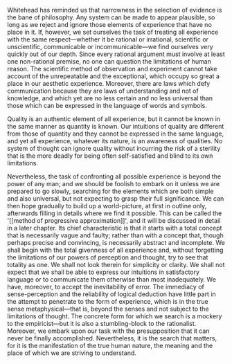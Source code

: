 Whitehead has reminded us that narrowness in the selection of evidence is the bane of philosophy. Any system can be made to appear plausible, so long as we reject and ignore those elements of experience that have no place in it. If, however, we set ourselves the task of treating all experience with the same respect—whether it be rational or irrational, scientific or unscientific, communicable or incommunicable—we find ourselves very quickly out of our depth. Since every rational argument must involve at least one non-rational premise, no one can question the limitations of human reason. The scientific method of observation and experiment cannot take account of the unrepeatable and the exceptional, which occupy so great a place in our aesthetic experience. Moreover, there are laws which defy communication because they are laws of understanding and not of knowledge, and which yet are no less certain and no less universal than those which can be expressed in the language of words and symbols.

Quality is an authentic element of all experience, but it cannot be known in the same manner as quantity is known. Our intuitions of quality are different from those of quantity and they cannot be expressed in the same language, and yet all experience, whatever its nature, is an awareness of qualities. No system of thought can ignore quality without incurring the risk of a sterility that is the more deadly for being often self-satisfied and blind to its own limitations.

Nevertheless, the task of confronting all possible experience is beyond the power of any man; and we should be foolish to embark on it unless we are prepared to go slowly, searching for the elements which are both simple and also universal, but not expecting to grasp their full significance. We can then hope gradually to build up a world-picture, at first in outline only, afterwards filling in details where we find it possible. This can be called the '[[method of progressive approximation]]', and it will be discussed in detail in a later chapter. Its chief characteristic is that it starts with a total concept that is necessarily vague and faulty; rather than with a concept that, though perhaps precise and convincing, is necessarily abstract and incomplete. We shall begin with the total givenness of all experience and, without forgetting the limitations of our powers of perception and thought, try to see that totality as one. We shall not look therein for simplicity or clarity. We shall not expect that we shall be able to express our intuitions in satisfactory language or to communicate them otherwise than most inadequately. We have, moreover, to accept the inevitability of error. The immediacy of sense-perception and the reliability of logical deduction have little part in the attempt to penetrate to the form of experience, which is in the true sense metaphysical—that is, beyond the senses and not subject to the limitations of thought. The concrete form for which we search is a mockery to the empiricist—but it is also a stumbling-block to the rationalist. Moreover, we embark upon our task with the presupposition that it can never be finally accomplished. Nevertheless, it is the search that matters, for it is the manifestation of the true human nature, the meaning and the place of which we are striving to understand.